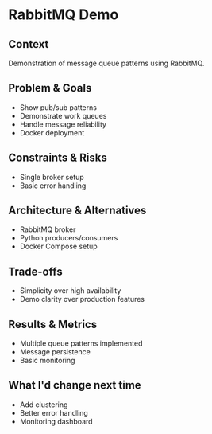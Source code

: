 # RabbitMQ Demo

## Context

Demonstration of message queue patterns using RabbitMQ.

## Problem & Goals

- Show pub/sub patterns
- Demonstrate work queues
- Handle message reliability
- Docker deployment

## Constraints & Risks

- Single broker setup
- Basic error handling

## Architecture & Alternatives

- RabbitMQ broker
- Python producers/consumers
- Docker Compose setup

## Trade-offs

- Simplicity over high availability
- Demo clarity over production features

## Results & Metrics

- Multiple queue patterns implemented
- Message persistence
- Basic monitoring

## What I'd change next time

- Add clustering
- Better error handling
- Monitoring dashboard
